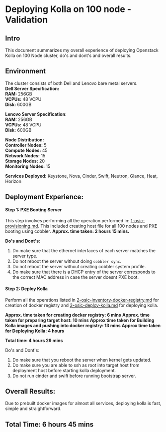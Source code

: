 Deploying Kolla on 100 node - Validation
========================================
Intro
------

This document summarizes my overall experience of deploying Openstack Kolla on 100 Node cluster, do's and dont's and overall results.

Environment
-----------

The cluster consists of both Dell and Lenovo bare metal servers. <br />
__Dell Server Specification:__ <br />
__RAM:__ 256GB <br />
__VCPUs:__ 48 VCPU <br />
__Disk:__ 600GB <br />

__Lenovo Server Specification:__ <br />
__RAM:__ 256GB <br />
__VCPUs:__ 48 VCPU <br />
__Disk:__ 600GB <br />

__Node Distribution:__ <br />
__Controller Nodes:__ 5 <br />
__Compute Nodes:__ 45 <br />
__Network Nodes:__ 15 <br />
__Storage Nodes:__ 20 <br />
__Monitoring Nodes:__ 15 <br />

__Services Deployed:__
Keystone, Nova, Cinder, Swift, Neutron, Glance, Heat, Horizon

Deployment Experience:
----------------------

#### Step 1: PXE Booting Server
This step involves performing all the operation performed in:
[1-osic-provisioning.md](https://github.com/osic/ref-impl-kolla/blob/master/documents/1-osic-provisioning.md). This included creating host file for all 100 nodes and PXE booting using cobbler. 
__Approx. time taken: 2 hours 15 mins.__ 

__Do's and Dont's:__ 
1. Do make sure that the ethernet interfaces of each server matches the server type. 
2. Do not reboot the server without doing `cobbler sync`.
3. Do not reboot the server without creating cobbler system profile.
4. Do make sure that there is a DHCP entry of the server corresponds to the correct MAC address in case the server doesnt PXE boot.

#### Step 2: Deploy Kolla
Perform all the operations listed in [2-osic-inventory-docker-registry.md](https://github.com/osic/ref-impl-kolla/blob/master/documents/2-osic-inventory-docker-registry.md) for creation of docker registry and [3-osic-deploy-kolla.md](https://github.com/osic/ref-impl-kolla/blob/master/documents/3-osic-deploy-kolla.md) for deploying kolla.

__Approx. time taken for creating docker registry:  6 mins__
__Approx. time taken for preparing target host: 10 mins__
__Approx time taken for Building Kolla images and pushing into docker registry: 13 mins__
__Approx time taken for Deploying Kolla: 4 hours__ 

__Total time: 4 hours 29 mins__

Do's and Dont's:
1. Do make sure that you reboot the server when kernel gets updated.
2. Do make sure you are able to ssh as root into target host from deployment host before starting kolla deployment.
3. Do not run cinder and swift before running bootstrap server.


Overall Results:
----------------
Due to prebuilt docker images for almost all services, deploying kolla is fast, simple and straightforward.

Total Time: 6 hours 45 mins
---------------------------
